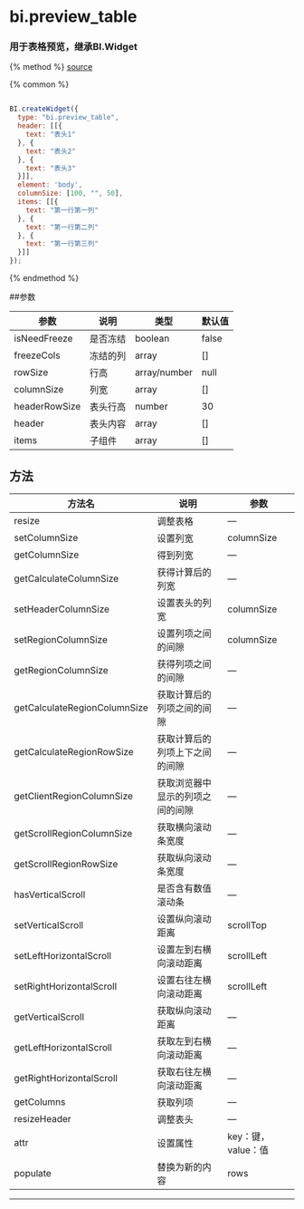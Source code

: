 # bi.preview_table

### 用于表格预览，继承BI.Widget

{% method %}
[source](https://jsfiddle.net/fineui/po4s0hub/)

{% common %}
```javascript

BI.createWidget({
  type: "bi.preview_table",
  header: [[{
    text: "表头1"
  }, {
    text: "表头2"
  }, {
    text: "表头3"
  }]],
  element: 'body',
  columnSize: [100, "", 50],
  items: [[{
    text: "第一行第一列"
  }, {
    text: "第一行第二列"
  }, {
    text: "第一行第三列"
  }]]
});
```

{% endmethod %}

##参数

| 参数            | 说明   | 类型           | 默认值   |
| ------------- | ---- | ------------ | ----- |
| isNeedFreeze  | 是否冻结 | boolean      | false |
| freezeCols    | 冻结的列 | array        | []    |
| rowSize       | 行高   | array/number | null  |
| columnSize    | 列宽   | array        | []    |
| headerRowSize | 表头行高 | number       | 30    |
| header        | 表头内容 | array        | []    |
| items         | 子组件  | array        | []    |

## 方法
| 方法名                          | 说明               | 参数            |
| ---------------------------- | ---------------- | ------------- |
| resize                       | 调整表格             | —             |
| setColumnSize                | 设置列宽             | columnSize    |
| getColumnSize                | 得到列宽             | —             |
| getCalculateColumnSize       | 获得计算后的列宽         | —             |
| setHeaderColumnSize          | 设置表头的列宽          | columnSize    |
| setRegionColumnSize          | 设置列项之间的间隙        | columnSize    |
| getRegionColumnSize          | 获得列项之间的间隙        | —             |
| getCalculateRegionColumnSize | 获取计算后的列项之间的间隙    | —             |
| getCalculateRegionRowSize    | 获取计算后的列项上下之间的间隙  | —             |
| getClientRegionColumnSize    | 获取浏览器中显示的列项之间的间隙 | —             |
| getScrollRegionColumnSize    | 获取横向滚动条宽度        | —             |
| getScrollRegionRowSize       | 获取纵向滚动条宽度        | —             |
| hasVerticalScroll            | 是否含有数值滚动条        | —             |
| setVerticalScroll            | 设置纵向滚动距离         | scrollTop     |
| setLeftHorizontalScroll      | 设置左到右横向滚动距离      | scrollLeft    |
| setRightHorizontalScroll     | 设置右往左横向滚动距离      | scrollLeft    |
| getVerticalScroll            | 获取纵向滚动距离         | —             |
| getLeftHorizontalScroll      | 获取左到右横向滚动距离      | —             |
| getRightHorizontalScroll     | 获取右往左横向滚动距离      | —             |
| getColumns                   | 获取列项             | —             |
| resizeHeader                 | 调整表头             | —             |
| attr                         | 设置属性             | key：键，value：值 |
| populate                     | 替换为新的内容              | rows          |

---

